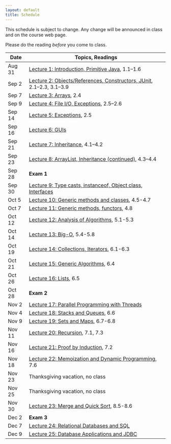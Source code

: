 ```yaml
---
layout: default
title: Schedule
---
```


This schedule is subject to change.  Any change will be announced in class and on the course web page.

Please do the reading <i>before</i> you come to class.

Date | Topics, Readings
---- | ----------------
Aug 31 | [Lecture 1: Introduction, Primitive Java](lectures/lecture01.html), 1.1&ndash;1.6
Sep 2 | [Lecture 2: Objects/References, Constructors, JUnit](lectures/lecture02.html), 2.1&ndash;2.3, 3.1&ndash;3.9
Sep 7 | [Lecture 3: Arrays](lectures/lecture03.html), 2.4
Sep 9 | [Lecture 4: File I/O, Exceptions](lectures/lecture04.html), 2.5&ndash;2.6
Sep 14 | [Lecture 5: Exceptions](lectures/lecture05.html), 2.5
Sep 16 | [Lecture 6: GUIs](lectures/lecture06.html)
Sep 21 | [Lecture 7: Inheritance](lectures/lecture07.html), 4.1&ndash;4.2
Sep 23 | [Lecture 8: ArrayList, Inheritance (continued)](lectures/lecture08.html), 4.3&ndash;4.4
Sep 28 | **Exam 1**
Sep 30 | [Lecture 9: Type casts, instanceof, Object class, Interfaces](lectures/lecture09.html)
Oct 5 | [Lecture 10: Generic methods and classes](lectures/lecture10.html), 4.5-4.7
Oct 7 | [Lecture 11: Generic methods, functors](lectures/lecture11.html), 4.8
Oct 12 | [Lecture 12: Analysis of Algorithms](lectures/lecture12.html), 5.1-5.3
Oct 14 | [Lecture 13: Big-O](lectures/lecture13.html), 5.4-5.8
Oct 19 | [Lecture 14: Collections, Iterators](lectures/lecture14.html), 6.1-6.3
Oct 21 | [Lecture 15: Generic Algorithms](lectures/lecture15.html), 6.4
Oct 26 | [Lecture 16: Lists](lectures/lecture16.html), 6.5
Oct 28 | **Exam 2**
Nov 2 | [Lecture 17: Parallel Programming with Threads](lectures/lecture17.html)
Nov 4 | [Lecture 18: Stacks and Queues](lectures/lecture18.html), 6.6
Nov 9 | [Lecture 19: Sets and Maps](lectures/lecture19.html), 6.7-6.8
Nov 11 | [Lecture 20: Recursion](lectures/lecture20.html), 7.1, 7.3
Nov 16 | [Lecture 21: Proof by Induction](lectures/lecture21.html), 7.2
Nov 18 | [Lecture 22: Memoization and Dynamic Programming](lectures/lecture22.html), 7.6
Nov 23 | Thanksgiving vacation, no class
Nov 25 | Thanksgiving vacation, no class
Nov 30 | [Lecture 23: Merge and Quick Sort](lectures/lecture23.html), 8.5-8.6
Dec 2 | **Exam 3**
Dec 7 | [Lecture 24: Relational Databases and SQL](lectures/lecture24.html)
Dec 9 | [Lecture 25: Database Applications and JDBC](lectures/lecture25.html)
